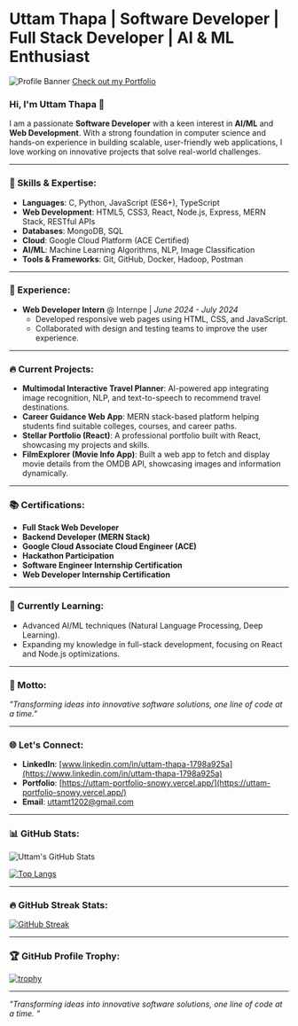# Uttam Thapa | Software Developer | Full Stack Developer | AI & ML Enthusiast

![Profile Banner](https://github.com/user-attachments/assets/45e88fd2-dd4e-4030-9b2f-1391e0b25cf8)
[Check out my Portfolio](https://uttam-portfolio-snowy.vercel.app/)

### Hi, I'm Uttam Thapa 👋

I am a passionate **Software Developer** with a keen interest in **AI/ML** and **Web Development**. With a strong foundation in computer science and hands-on experience in building scalable, user-friendly web applications, I love working on innovative projects that solve real-world challenges.

---

### 🚀 Skills & Expertise:
- **Languages**: C, Python, JavaScript (ES6+), TypeScript
- **Web Development**: HTML5, CSS3, React, Node.js, Express, MERN Stack, RESTful APIs
- **Databases**: MongoDB, SQL
- **Cloud**: Google Cloud Platform (ACE Certified)
- **AI/ML**: Machine Learning Algorithms, NLP, Image Classification
- **Tools & Frameworks**: Git, GitHub, Docker, Hadoop, Postman

---

### 💼 Experience:
- **Web Developer Intern** @ Internpe | *June 2024 - July 2024*
  - Developed responsive web pages using HTML, CSS, and JavaScript.
  - Collaborated with design and testing teams to improve the user experience.

---

### 🔥 Current Projects:
- **Multimodal Interactive Travel Planner**: AI-powered app integrating image recognition, NLP, and text-to-speech to recommend travel destinations.
- **Career Guidance Web App**: MERN stack-based platform helping students find suitable colleges, courses, and career paths.
- **Stellar Portfolio (React)**: A professional portfolio built with React, showcasing my projects and skills.
- **FilmExplorer (Movie Info App)**: Built a web app to fetch and display movie details from the OMDB API, showcasing images and information dynamically.

---

### 📚 Certifications:
- **Full Stack Web Developer**
- **Backend Developer (MERN Stack)**
- **Google Cloud Associate Cloud Engineer (ACE)**
- **Hackathon Participation**
- **Software Engineer Internship Certification**
- **Web Developer Internship Certification**

---

### 🌱 Currently Learning:
- Advanced AI/ML techniques (Natural Language Processing, Deep Learning).
- Expanding my knowledge in full-stack development, focusing on React and Node.js optimizations.

---

### 🎯 Motto:

_"Transforming ideas into innovative software solutions, one line of code at a time."_

---

### 🌐 Let's Connect:
- **LinkedIn**: [www.linkedin.com/in/uttam-thapa-1798a925a](https://www.linkedin.com/in/uttam-thapa-1798a925a)
- **Portfolio**: [https://uttam-portfolio-snowy.vercel.app/](https://uttam-portfolio-snowy.vercel.app/)
- **Email**: uttamt1202@gmail.com

---

### 📊 GitHub Stats:

![Uttam's GitHub Stats](https://github-readme-stats.vercel.app/api?username=Uttam1910&show_icons=true&theme=radical)

[![Top Langs](https://github-readme-stats.vercel.app/api/top-langs/?username=Uttam1910&layout=compact&theme=radical)](https://github.com/anuraghazra/github-readme-stats)

---

### 🔥 GitHub Streak Stats:

[![GitHub Streak](https://github-readme-streak-stats.herokuapp.com/?user=Uttam1910&theme=radical)](https://git.io/streak-stats)

---

### 🏆 GitHub Profile Trophy:

[![trophy](https://github-profile-trophy.vercel.app/?username=Uttam1910&theme=onedark)](https://github.com/ryo-ma/github-profile-trophy)


---

_"Transforming ideas into innovative software solutions, one line of code at a time. "_
